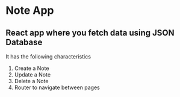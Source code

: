 # Note App

##  React app where you fetch data using JSON Database
It has the following characteristics
1. Create a Note
2. Update a Note
3. Delete a Note
4. Router to navigate between pages
